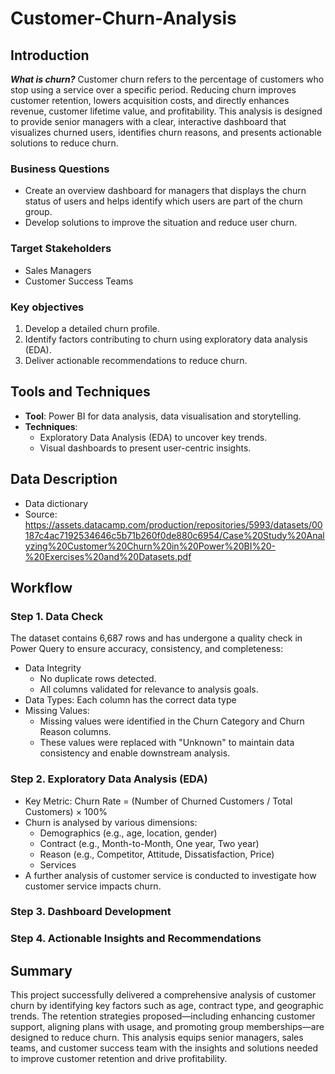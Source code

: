# Customer-Churn-Analysis
## Introduction
***What is churn?*** Customer churn refers to the percentage of customers who stop using a service over a specific period. Reducing churn improves customer retention, lowers acquisition costs, and directly enhances revenue, customer lifetime value, and profitability. 
This analysis is designed to provide senior managers with a clear, interactive dashboard that visualizes churned users, identifies churn reasons, and presents actionable solutions to reduce churn.

### Business Questions
- Create an overview dashboard for managers that displays the churn status of users and helps identify which users are part of the churn group.
- Develop solutions to improve the situation and reduce user churn.

### Target Stakeholders
- Sales Managers
- Customer Success Teams

### Key objectives
1. Develop a detailed churn profile.
2. Identify factors contributing to churn using exploratory data analysis (EDA).
3. Deliver actionable recommendations to reduce churn.

## Tools and Techniques
- **Tool**: Power BI for data analysis, data visualisation and storytelling.
- **Techniques**:
  + Exploratory Data Analysis (EDA) to uncover key trends.
  + Visual dashboards to present user-centric insights.

## Data Description
- Data dictionary
- Source: https://assets.datacamp.com/production/repositories/5993/datasets/00187c4ac7192534646c5b71b260f0de880c6954/Case%20Study%20Analyzing%20Customer%20Churn%20in%20Power%20BI%20-%20Exercises%20and%20Datasets.pdf

## Workflow
### Step 1. Data Check
The dataset contains 6,687 rows and has undergone a quality check in Power Query to ensure accuracy, consistency, and completeness:
- Data Integrity
  - No duplicate rows detected.
  - All columns validated for relevance to analysis goals.
- Data Types: Each column has the correct data type
- Missing Values:
  - Missing values were identified in the Churn Category and Churn Reason columns.
  - These values were replaced with "Unknown" to maintain data consistency and enable downstream analysis.
### Step 2. Exploratory Data Analysis (EDA)
- Key Metric: Churn Rate = (Number of Churned Customers / Total Customers) × 100%
- Churn is analysed by various dimensions:
  - Demographics (e.g., age, location, gender)
  - Contract (e.g., Month-to-Month, One year, Two year)
  - Reason (e.g., Competitor, Attitude, Dissatisfaction, Price)
  - Services
- A further analysis of customer service is conducted to investigate how customer service impacts churn. 
### Step 3. Dashboard Development
### Step 4. Actionable Insights and Recommendations

## Summary
This project successfully delivered a comprehensive analysis of customer churn by identifying key factors such as age, contract type, and geographic trends. The retention strategies proposed—including enhancing customer support, aligning plans with usage, and promoting group memberships—are designed to reduce churn. This analysis equips senior managers, sales teams, and customer success team with the insights and solutions needed to improve customer retention and drive profitability.
